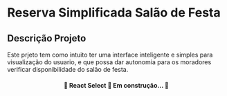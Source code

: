 <h1 aling="Center">Reserva Simplificada  Salão de Festa</h1>

## Descrição Projeto 
<p alingn="center"> Este prjeto tem como intuito ter uma interface inteligente e simples para visualização do usuario, e que possa dar autonomia para os moradores verificar disponibilidade do salão de festa.</p>

<h4 align="center"> 
	🚧  React Select 🚀 Em construção...  🚧
</h4>


